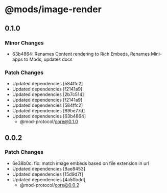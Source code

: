 # @mods/image-render

## 0.1.0

### Minor Changes

- 63b4864: Renames Content rendering to Rich Embeds, Renames Mini-apps to Mods, updates docs

### Patch Changes

- Updated dependencies [584ffc2]
- Updated dependencies [f2141a9]
- Updated dependencies [2b7c514]
- Updated dependencies [f2141a9]
- Updated dependencies [584ffc2]
- Updated dependencies [69be77d]
- Updated dependencies [63b4864]
  - @mod-protocol/core@0.1.0

## 0.0.2

### Patch Changes

- 6e38b0c: fix: match image embeds based on file extension in url
- Updated dependencies [8ae8453]
- Updated dependencies [15d9d7f]
- Updated dependencies [4a50bdd]
  - @mod-protocol/core@0.0.2
